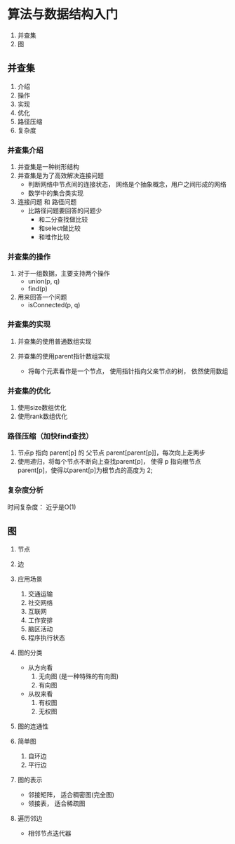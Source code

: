 # 算法与数据结构入门
1. 并查集
2. 图

## 并查集
1. 介绍
2. 操作
3. 实现
4. 优化
5. 路径压缩
6. 复杂度

### 并查集介绍
1. 并查集是一种树形结构
2. 并查集是为了高效解决连接问题
    - 判断网络中节点间的连接状态， 网络是个抽象概念，用户之间形成的网络
    - 数学中的集合类实现
3. 连接问题 和 路径问题
    - 比路径问题要回答的问题少
       - 和二分查找做比较
       - 和select做比较
       - 和堆作比较   

### 并查集的操作
1. 对于一组数据，主要支持两个操作
    - union(p, q)
    - find(p)
2. 用来回答一个问题
    - isConnected(p, q)

### 并查集的实现
1. 并查集的使用普通数组实现
    

2. 并查集的使用parent指针数组实现
   - 将每个元素看作是一个节点， 使用指针指向父亲节点的树， 依然使用数组

### 并查集的优化
1. 使用size数组优化
2. 使用rank数组优化

### 路径压缩（加快find查找）
1. 节点p 指向 parent[p] 的 父节点 parent[parent[p]]，每次向上走两步
2. 使用递归，将每个节点不断向上查找parent[p]， 使得 p 指向根节点parent[p]，使得以parent[p]为根节点的高度为 2; 

### 复杂度分析
时间复杂度： 近乎是O(1)


## 图
1. 节点
2. 边
3. 应用场景
   1. 交通运输
   2. 社交网络
   3. 互联网
   4. 工作安排
   5. 脑区活动
   6. 程序执行状态
4. 图的分类
   - 从方向看
      1. 无向图 (是一种特殊的有向图)
      2. 有向图
   - 从权来看
      1. 有权图
      2. 无权图
5. 图的连通性
6. 简单图
   1. 自环边
   2. 平行边

7. 图的表示
   - 邻接矩阵， 适合稠密图(完全图)
   - 领接表， 适合稀疏图
8. 遍历邻边
   - 相邻节点迭代器

